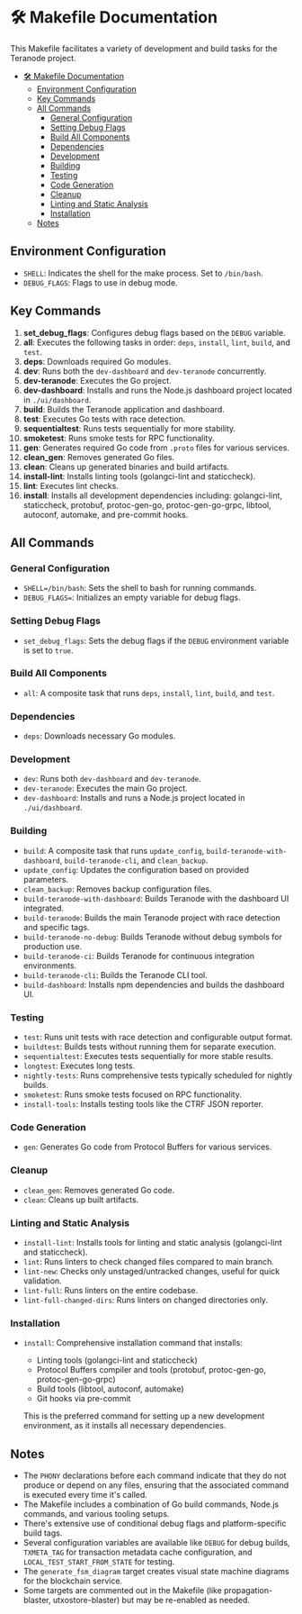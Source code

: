 # 🛠️ Makefile Documentation

This Makefile facilitates a variety of development and build tasks for the Teranode project.

- [🛠️ Makefile Documentation](#makefile-documentation)
  - [Environment Configuration](#environment-configuration)
  - [Key Commands](#key-commands)
  - [All Commands](#all-commands)
    - [General Configuration](#general-configuration)
    - [Setting Debug Flags](#setting-debug-flags)
    - [Build All Components](#build-all-components)
    - [Dependencies](#dependencies)
    - [Development](#development)
    - [Building](#building)
    - [Testing](#testing)
    - [Code Generation](#code-generation)
    - [Cleanup](#cleanup)
    - [Linting and Static Analysis](#linting-and-static-analysis)
    - [Installation](#installation)
  - [Notes](#notes)

## Environment Configuration

- `SHELL`: Indicates the shell for the make process. Set to `/bin/bash`.
- `DEBUG_FLAGS`: Flags to use in debug mode.

## Key Commands

1. **set_debug_flags**: Configures debug flags based on the `DEBUG` variable.
2. **all**: Executes the following tasks in order: `deps`, `install`, `lint`, `build`, and `test`.
3. **deps**: Downloads required Go modules.
4. **dev**: Runs both the `dev-dashboard` and `dev-teranode` concurrently.
5. **dev-teranode**: Executes the Go project.
6. **dev-dashboard**: Installs and runs the Node.js dashboard project located in `./ui/dashboard`.
7. **build**: Builds the Teranode application and dashboard.
8. **test**: Executes Go tests with race detection.
9. **sequentialtest**: Runs tests sequentially for more stability.
10. **smoketest**: Runs smoke tests for RPC functionality.
11. **gen**: Generates required Go code from `.proto` files for various services.
12. **clean_gen**: Removes generated Go files.
13. **clean**: Cleans up generated binaries and build artifacts.
14. **install-lint**: Installs linting tools (golangci-lint and staticcheck).
15. **lint**: Executes lint checks.
16. **install**: Installs all development dependencies including: golangci-lint, staticcheck, protobuf, protoc-gen-go, protoc-gen-go-grpc, libtool, autoconf, automake, and pre-commit hooks.

## All Commands

### General Configuration

- `SHELL=/bin/bash`: Sets the shell to bash for running commands.
- `DEBUG_FLAGS=`: Initializes an empty variable for debug flags.

### Setting Debug Flags

- `set_debug_flags`: Sets the debug flags if the `DEBUG` environment variable is set to `true`.

### Build All Components

- `all`: A composite task that runs `deps`, `install`, `lint`, `build`, and `test`.

### Dependencies

- `deps`: Downloads necessary Go modules.

### Development

- `dev`: Runs both `dev-dashboard` and `dev-teranode`.
- `dev-teranode`: Executes the main Go project.
- `dev-dashboard`: Installs and runs a Node.js project located in `./ui/dashboard`.

### Building

- `build`: A composite task that runs `update_config`, `build-teranode-with-dashboard`, `build-teranode-cli`, and `clean_backup`.
- `update_config`: Updates the configuration based on provided parameters.
- `clean_backup`: Removes backup configuration files.
- `build-teranode-with-dashboard`: Builds Teranode with the dashboard UI integrated.
- `build-teranode`: Builds the main Teranode project with race detection and specific tags.
- `build-teranode-no-debug`: Builds Teranode without debug symbols for production use.
- `build-teranode-ci`: Builds Teranode for continuous integration environments.
- `build-teranode-cli`: Builds the Teranode CLI tool.
- `build-dashboard`: Installs npm dependencies and builds the dashboard UI.

### Testing

- `test`: Runs unit tests with race detection and configurable output format.
- `buildtest`: Builds tests without running them for separate execution.
- `sequentialtest`: Executes tests sequentially for more stable results.
- `longtest`: Executes long tests.
- `nightly-tests`: Runs comprehensive tests typically scheduled for nightly builds.
- `smoketest`: Runs smoke tests focused on RPC functionality.
- `install-tools`: Installs testing tools like the CTRF JSON reporter.

### Code Generation

- `gen`: Generates Go code from Protocol Buffers for various services.

### Cleanup

- `clean_gen`: Removes generated Go code.
- `clean`: Cleans up built artifacts.

### Linting and Static Analysis

- `install-lint`: Installs tools for linting and static analysis (golangci-lint and staticcheck).
- `lint`: Runs linters to check changed files compared to main branch.
- `lint-new`: Checks only unstaged/untracked changes, useful for quick validation.
- `lint-full`: Runs linters on the entire codebase.
- `lint-full-changed-dirs`: Runs linters on changed directories only.

### Installation

- `install`: Comprehensive installation command that installs:

  - Linting tools (golangci-lint and staticcheck)
  - Protocol Buffers compiler and tools (protobuf, protoc-gen-go, protoc-gen-go-grpc)
  - Build tools (libtool, autoconf, automake)
  - Git hooks via pre-commit

  This is the preferred command for setting up a new development environment, as it installs all necessary dependencies.

## Notes

- The `PHONY` declarations before each command indicate that they do not produce or depend on any files, ensuring that the associated command is executed every time it's called.
- The Makefile includes a combination of Go build commands, Node.js commands, and various tooling setups.
- There's extensive use of conditional debug flags and platform-specific build tags.
- Several configuration variables are available like `DEBUG` for debug builds, `TXMETA_TAG` for transaction metadata cache configuration, and `LOCAL_TEST_START_FROM_STATE` for testing.
- The `generate_fsm_diagram` target creates visual state machine diagrams for the blockchain service.
- Some targets are commented out in the Makefile (like propagation-blaster, utxostore-blaster) but may be re-enabled as needed.
